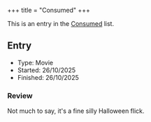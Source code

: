+++
title = "Consumed"
+++

This is an entry in the [Consumed](@/notes/Consumption/Consumed.md) list.

## Entry

- Type: Movie
- Started: 26/10/2025
- Finished: 26/10/2025

### Review

Not much to say, it's a fine silly Halloween flick.

